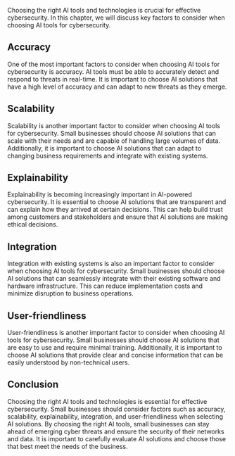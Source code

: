 
Choosing the right AI tools and technologies is crucial for effective cybersecurity. In this chapter, we will discuss key factors to consider when choosing AI tools for cybersecurity.

Accuracy
--------

One of the most important factors to consider when choosing AI tools for cybersecurity is accuracy. AI tools must be able to accurately detect and respond to threats in real-time. It is important to choose AI solutions that have a high level of accuracy and can adapt to new threats as they emerge.

Scalability
-----------

Scalability is another important factor to consider when choosing AI tools for cybersecurity. Small businesses should choose AI solutions that can scale with their needs and are capable of handling large volumes of data. Additionally, it is important to choose AI solutions that can adapt to changing business requirements and integrate with existing systems.

Explainability
--------------

Explainability is becoming increasingly important in AI-powered cybersecurity. It is essential to choose AI solutions that are transparent and can explain how they arrived at certain decisions. This can help build trust among customers and stakeholders and ensure that AI solutions are making ethical decisions.

Integration
-----------

Integration with existing systems is also an important factor to consider when choosing AI tools for cybersecurity. Small businesses should choose AI solutions that can seamlessly integrate with their existing software and hardware infrastructure. This can reduce implementation costs and minimize disruption to business operations.

User-friendliness
-----------------

User-friendliness is another important factor to consider when choosing AI tools for cybersecurity. Small businesses should choose AI solutions that are easy to use and require minimal training. Additionally, it is important to choose AI solutions that provide clear and concise information that can be easily understood by non-technical users.

Conclusion
----------

Choosing the right AI tools and technologies is essential for effective cybersecurity. Small businesses should consider factors such as accuracy, scalability, explainability, integration, and user-friendliness when selecting AI solutions. By choosing the right AI tools, small businesses can stay ahead of emerging cyber threats and ensure the security of their networks and data. It is important to carefully evaluate AI solutions and choose those that best meet the needs of the business.
